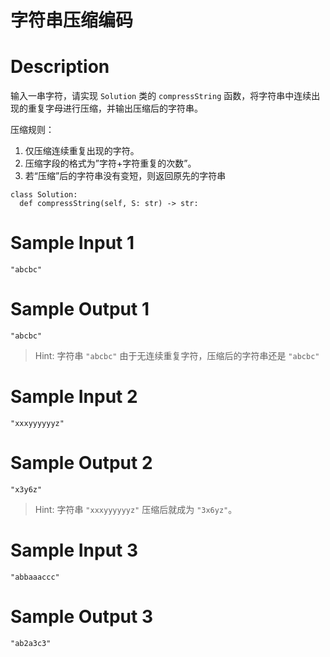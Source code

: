 # 字符串压缩编码

# Description
输入一串字符，请实现 `Solution` 类的 `compressString` 函数，将字符串中连续出现的重复字母进行压缩，并输出压缩后的字符串。

压缩规则：
1. 仅压缩连续重复出现的字符。
2. 压缩字段的格式为”字符+字符重复的次数”。
3. 若“压缩”后的字符串没有变短，则返回原先的字符串

```
class Solution:
  def compressString(self, S: str) -> str:
```

# Sample Input 1
```
"abcbc"
```

# Sample Output 1
```
"abcbc"
```
> Hint: 字符串 `"abcbc"` 由于无连续重复字符，压缩后的字符串还是 `"abcbc"`

# Sample Input 2
```
"xxxyyyyyyz"
```
# Sample Output 2
```
"x3y6z"
```
> Hint: 字符串 `"xxxyyyyyyz"` 压缩后就成为 `"3x6yz"`。

# Sample Input 3
```
"abbaaaccc"
```
# Sample Output 3
```
"ab2a3c3"
```